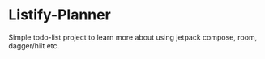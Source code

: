 # Listify-Planner

Simple todo-list project to learn more about using jetpack compose, room, dagger/hilt etc.
